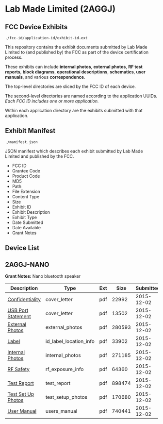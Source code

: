 # Lab Made Limited (2AGGJ)
## FCC Device Exhibits

```
./fcc-id/application-id/exhibit-id.ext
```

This repository contains the exhibit documents submitted by Lab Made Limited to (and published by) the FCC as part of the device certification process.

These exhibits can include **internal photos**, **external photos**, **RF test reports**, **block diagrams**, **operational descriptions**, **schematics**, **user manuals**, and various **correspondence**.

The top-level directories are sliced by the FCC ID of each device.

The second-level directories are named according to the application UUIDs. *Each FCC ID includes one or more application.*

Within each application directory are the exhibits submitted with that application. 

## Exhibit Manifest

```
./manifest.json
```

JSON manifest which describes each exhibit submitted by Lab Made Limited and published by the FCC.

- FCC ID
- Grantee Code
- Product Code
- MD5
- Path
- File Extension
- Content Type
- Size
- Exhibit ID
- Exhibit Description
- Exhibit Type
- Date Submitted
- Date Available
- Grant Notes

## Device List
## 2AGGJ-NANO
**Grant Notes:** Nano bluetooth speaker

| Description | Type | Ext | Size | Submitted | Available |
| ----------- | ---- | --- | ---- | --------- | --------- |
| [Confidentiality](2AGGJ-NANO/3e74044f9b4317b6f91cfcfe340e891f/2828494.pdf) | cover_letter | pdf | 22992 | 2015-12-02 | 2015-12-06 |
| [USB Port Statement](2AGGJ-NANO/3e74044f9b4317b6f91cfcfe340e891f/2828495.pdf) | cover_letter | pdf | 13502 | 2015-12-02 | 2015-12-06 |
| [External Photos](2AGGJ-NANO/3e74044f9b4317b6f91cfcfe340e891f/2760973.pdf) | external_photos | pdf | 280593 | 2015-12-02 | 2015-12-06 |
| [Label](2AGGJ-NANO/3e74044f9b4317b6f91cfcfe340e891f/2828498.pdf) | id_label_location_info | pdf | 33902 | 2015-12-02 | 2015-12-06 |
| [Internal Photos](2AGGJ-NANO/3e74044f9b4317b6f91cfcfe340e891f/2760974.pdf) | internal_photos | pdf | 271185 | 2015-12-02 | 2015-12-06 |
| [RF Safety](2AGGJ-NANO/3e74044f9b4317b6f91cfcfe340e891f/2828503.pdf) | rf_exposure_info | pdf | 64360 | 2015-12-02 | 2015-12-06 |
| [Test Report](2AGGJ-NANO/3e74044f9b4317b6f91cfcfe340e891f/2828502.pdf) | test_report | pdf | 898474 | 2015-12-02 | 2015-12-06 |
| [Test Set Up Photos](2AGGJ-NANO/3e74044f9b4317b6f91cfcfe340e891f/2760978.pdf) | test_setup_photos | pdf | 170680 | 2015-12-02 | 2015-12-06 |
| [User Manual](2AGGJ-NANO/3e74044f9b4317b6f91cfcfe340e891f/2828504.pdf) | users_manual | pdf | 740441 | 2015-12-02 | 2015-12-06 |

